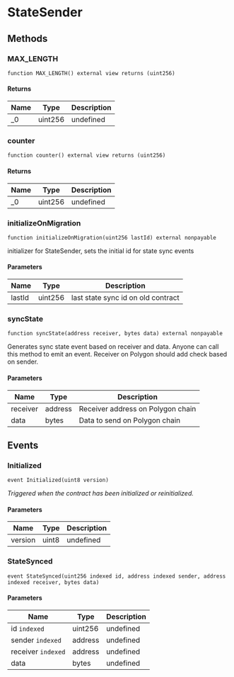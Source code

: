 # StateSender









## Methods

### MAX_LENGTH

```solidity
function MAX_LENGTH() external view returns (uint256)
```






#### Returns

| Name | Type | Description |
|---|---|---|
| _0 | uint256 | undefined |

### counter

```solidity
function counter() external view returns (uint256)
```






#### Returns

| Name | Type | Description |
|---|---|---|
| _0 | uint256 | undefined |

### initializeOnMigration

```solidity
function initializeOnMigration(uint256 lastId) external nonpayable
```

initializer for StateSender, sets the initial id for state sync events



#### Parameters

| Name | Type | Description |
|---|---|---|
| lastId | uint256 | last state sync id on old contract |

### syncState

```solidity
function syncState(address receiver, bytes data) external nonpayable
```

Generates sync state event based on receiver and data. Anyone can call this method to emit an event. Receiver on Polygon should add check based on sender.



#### Parameters

| Name | Type | Description |
|---|---|---|
| receiver | address | Receiver address on Polygon chain |
| data | bytes | Data to send on Polygon chain |



## Events

### Initialized

```solidity
event Initialized(uint8 version)
```



*Triggered when the contract has been initialized or reinitialized.*

#### Parameters

| Name | Type | Description |
|---|---|---|
| version  | uint8 | undefined |

### StateSynced

```solidity
event StateSynced(uint256 indexed id, address indexed sender, address indexed receiver, bytes data)
```





#### Parameters

| Name | Type | Description |
|---|---|---|
| id `indexed` | uint256 | undefined |
| sender `indexed` | address | undefined |
| receiver `indexed` | address | undefined |
| data  | bytes | undefined |



